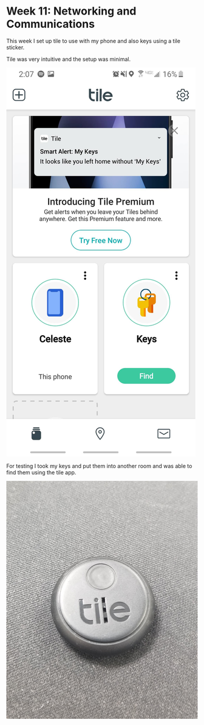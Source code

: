 # Week 11: Networking and Communications

This week I set up tile to use with my phone and also keys using a tile sticker.

Tile was very intuitive and the setup was minimal.

![tile_findthing_img](tile_findthing_img.jpg)

For testing I took my keys and put them into another room and was able to find them using the tile app.

![tile_fob_img](tile_fob_img.jpg)

